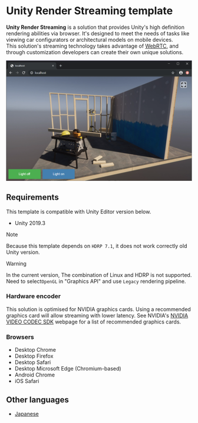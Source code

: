 # Unity Render Streaming template

**Unity Render Streaming** is a solution that provides Unity's high definition rendering abilities via browser. It's designed to meet the needs of tasks like viewing car configurators or architectural models on mobile devices.  
This solution's streaming technology takes advantage of [WebRTC](https://webrtc.org/),  and through customization developers can create their own unique solutions.

![Browser HDRP scene](images/browser_hdrpscene.png)

## Requirements

This template is compatible with Unity Editor version below. 
- Unity 2019.3

> [!NOTE]
> Because this template depends on `HDRP 7.1`, it does not work correctly old Unity version.

> [!WARNING]
> In the current version, The combination of Linux and HDRP is not supported. Need to select`OpenGL` in "Graphics API" and use `Legacy` rendering pipeline.

### Hardware encoder

This solution is optimised for NVIDIA graphics cards. Using a recommended graphics card will allow streaming with lower latency. See NVIDIA's [NVIDIA VIDEO CODEC SDK](https://developer.nvidia.com/video-encode-decode-gpu-support-matrix) webpage for a list of recommended graphics cards.

### Browsers

- Desktop Chrome
- Desktop Firefox
- Desktop Safari
- Desktop Microsoft Edge (Chromium-based)
- Android Chrome
- iOS Safari

## Other languages

- [Japanese](jp/index.md)